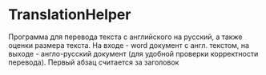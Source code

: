 # TranslationHelper
Программа для перевода текста с английского на русский, а также оценки размера текста.
На входе - word документ с англ. текстом, на выходе - англо-русский документ (для удобной проверки корректности перевода).
Первый абзац считается за заголовок
